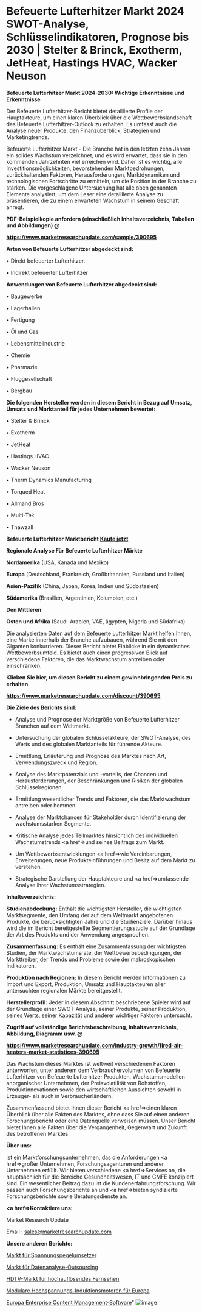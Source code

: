 # Befeuerte Lufterhitzer Markt 2024 SWOT-Analyse, Schlüsselindikatoren, Prognose bis 2030 | Stelter & Brinck, Exotherm, JetHeat, Hastings HVAC, Wacker Neuson

<strong>Befeuerte Lufterhitzer Markt 2024-2030: Wichtige Erkenntnisse und Erkenntnisse</strong>

Der Befeuerte Lufterhitzer-Bericht bietet detaillierte Profile der Hauptakteure, um einen klaren Überblick über die Wettbewerbslandschaft des Befeuerte Lufterhitzer-Outlook zu erhalten. Es umfasst auch die Analyse neuer Produkte, den Finanzüberblick, Strategien und Marketingtrends.

Befeuerte Lufterhitzer Markt - Die Branche hat in den letzten zehn Jahren ein solides Wachstum verzeichnet, und es wird erwartet, dass sie in den kommenden Jahrzehnten viel erreichen wird. Daher ist es wichtig, alle Investitionsmöglichkeiten, bevorstehenden Marktbedrohungen, zurückhaltenden Faktoren, Herausforderungen, Marktdynamiken und technologischen Fortschritte zu ermitteln, um die Position in der Branche zu stärken. Die vorgeschlagene Untersuchung hat alle oben genannten Elemente analysiert, um dem Leser eine detaillierte Analyse zu präsentieren, die zu einem erwarteten Wachstum in seinem Geschäft anregt.



<strong><b>PDF-Beispielkopie anfordern (einschließlich Inhaltsverzeichnis, Tabellen und Abbildungen) @ </b></strong>

<strong><a href=https://www.marketresearchupdate.com/sample/390695>

<strong>https://www.marketresearchupdate.com/sample/390695</u></a></strong></strong>



<strong>Arten von Befeuerte Lufterhitzer abgedeckt sind:</strong>

• Direkt befeuerter Lufterhitzer.

• Indirekt befeuerter Lufterhitzer



<strong>Anwendungen von Befeuerte Lufterhitzer abgedeckt sind:</strong>

• Baugewerbe

• Lagerhallen

• Fertigung

• Öl und Gas

• Lebensmittelindustrie

• Chemie

• Pharmazie

• Fluggesellschaft

• Bergbau



<strong>Die folgenden Hersteller werden in diesem Bericht in Bezug auf Umsatz, Umsatz und Marktanteil für jedes Unternehmen bewertet:</strong>

• Stelter & Brinck

• Exotherm

• JetHeat

• Hastings HVAC

• Wacker Neuson

• Therm Dynamics Manufacturing

• Torqued Heat

• Allmand Bros

• Multi-Tek

• Thawzall



<strong>Befeuerte Lufterhitzer Marktbericht <a href=https://www.marketresearchupdate.com/buynow/390695>Kaufe jetzt</a></strong>



<strong>Regionale Analyse Für Befeuerte Lufterhitzer Märkte</strong>



<strong>Nordamerika</strong> (USA, Kanada und Mexiko)



<strong>Europa</strong> (Deutschland, Frankreich, Großbritannien, Russland und Italien)



<strong>Asien-Pazifik</strong> (China, Japan, Korea, Indien und Südostasien)



<strong>Südamerika</strong> (Brasilien, Argentinien, Kolumbien, etc.)



<strong>Den Mittleren</strong> 

<strong>Osten und Afrika</strong> (Saudi-Arabien, VAE, ägypten, Nigeria und Südafrika)

Die analysierten Daten auf dem Befeuerte Lufterhitzer Markt helfen Ihnen, eine Marke innerhalb der Branche aufzubauen, während Sie mit den Giganten konkurrieren. Dieser Bericht bietet Einblicke in ein dynamisches Wettbewerbsumfeld. Es bietet auch einen progressiven Blick auf verschiedene Faktoren, die das Marktwachstum antreiben oder einschränken.



<strong>Klicken Sie hier, um diesen Bericht zu einem gewinnbringenden Preis zu erhalten
</strong>

<strong><a href=https://www.marketresearchupdate.com/discount/390695>https://www.marketresearchupdate.com/discount/390695</b></u></strong></a>



<strong>Die Ziele des Berichts sind:</strong>

- Analyse und Prognose der Marktgröße von Befeuerte Lufterhitzer Branchen auf dem Weltmarkt.

- Untersuchung der globalen Schlüsselakteure, der SWOT-Analyse, des Werts und des globalen Marktanteils für führende Akteure.

- Ermittlung, Erläuterung und Prognose des Marktes nach Art, Verwendungszweck und Region.

- Analyse des Marktpotenzials und -vorteils, der Chancen und Herausforderungen, der Beschränkungen und Risiken der globalen Schlüsselregionen.

- Ermittlung wesentlicher Trends und Faktoren, die das Marktwachstum antreiben oder hemmen.

- Analyse der Marktchancen für Stakeholder durch Identifizierung der wachstumsstarken Segmente.

- Kritische Analyse jedes Teilmarktes hinsichtlich des individuellen Wachstumstrends <a href=>und</a> seines Beitrags zum Markt.

- Um Wettbewerbsentwicklungen <a href=>wie</a> Vereinbarungen, Erweiterungen, neue Produkteinführungen und Besitz auf dem Markt zu verstehen.

- Strategische Darstellung der Hauptakteure und <a href=>umfas</a>sende Analyse ihrer Wachstumsstrategien.



<strong>Inhaltsverzeichnis:</strong>



<strong>Studienabdeckung:</strong> Enthält die wichtigsten Hersteller, die wichtigsten Marktsegmente, den Umfang der auf dem Weltmarkt angebotenen Produkte, die berücksichtigten Jahre und die Studienziele. Darüber hinaus wird die im Bericht bereitgestellte Segmentierungsstudie auf der Grundlage der Art des Produkts und der Anwendung angesprochen.



<strong>Zusammenfassung:</strong> Es enthält eine Zusammenfassung der wichtigsten Studien, der Marktwachstumsrate, der Wettbewerbsbedingungen, der Markttreiber, der Trends und Probleme sowie der makroskopischen Indikatoren.



<strong>Produktion nach Regionen:</strong> In diesem Bericht werden Informationen zu Import und Export, Produktion, Umsatz und Hauptakteuren aller untersuchten regionalen Märkte bereitgestellt.



<strong>Herstellerprofil:</strong> Jeder in diesem Abschnitt beschriebene Spieler wird auf der Grundlage einer SWOT-Analyse, seiner Produkte, seiner Produktion, seines Werts, seiner Kapazität und anderer wichtiger Faktoren untersucht.



<strong><b>Zugriff auf vollständige Berichtsbeschreibung, Inhaltsverzeichnis, Abbildung, Diagramm usw. @ </b></strong>

<strong><a href=https://www.marketresearchupdate.com/industry-growth/fired-air-heaters-market-statistices-390695>https://www.marketresearchupdate.com/industry-growth/fired-air-heaters-market-statistices-390695</a></strong>

Das Wachstum dieses Marktes ist weltweit verschiedenen Faktoren unterworfen, unter anderem dem Verbrauchervolumen von Befeuerte Lufterhitzer von Befeuerte Lufterhitzer Produkten, Wachstumsmodellen anorganischer Unternehmen, der Preisvolatilität von Rohstoffen, Produktinnovationen sowie den wirtschaftlichen Aussichten sowohl in Erzeuger- als auch in Verbraucherländern.

Zusammenfassend bietet Ihnen dieser Bericht <a href=>einen</a> klaren Überblick über alle Fakten des Marktes, ohne dass Sie auf einen anderen Forschungsbericht oder eine Datenquelle verweisen müssen. Unser Bericht bietet Ihnen alle Fakten über die Vergangenheit, Gegenwart und Zukunft des betroffenen Marktes.



<strong>Über uns:</strong>

 ist ein Marktforschungsunternehmen, das die Anforderungen <a href=>großer</a> Unternehmen, Forschungsagenturen und anderer Unternehmen erfüllt. Wir bieten verschiedene <a href=>Services</a> an, die hauptsächlich für die Bereiche Gesundheitswesen, IT und CMFE konzipiert sind. Ein wesentlicher Beitrag dazu ist die Kundenerfahrungsforschung. Wir passen auch Forschungsberichte an und <a href=>bieten</a> syndizierte Forschungsberichte sowie Beratungsdienste an.



<strong><a href=>Kontaktiere uns:</a></strong>

Market Research Update

Email : sales@marketresearchupdate.com



<strong>Unsere anderen Berichte:</strong>

<a href=https://www.linkedin.com/pulse/voltage-level-translators-market-opportunities>Markt für Spannungspegelumsetzer</a>

<a href=https://www.linkedin.com/pulse/data-analytics-outsourcing-market-current-business>Markt für Datenanalyse-Outsourcing</a>

<a href=https://www.linkedin.com/pulse/hdtv-high-definition-television-market-sizing-up-anticipating>HDTV-Markt für hochauflösendes Fernsehen</a>

<a href=https://www.linkedin.com/pulse/europe-high-voltage-modular-induction-motors>Modulare Hochspannungs-Induktionsmotoren für Europa</a>

<a href=https://www.linkedin.com/pulse/europe-enterprise-content-management-software>Europa Enterprise Content Management-Software</a>"
![image](https://github.com/Gayatrikarjule/Market-Analysis-361/assets/97346546/db954d79-6ad7-4468-a540-70de66d62649)
